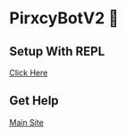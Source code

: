 # PirxcyBotV2 🤖

## Setup With REPL
[Click Here](https://replit.com/github./PirxcyFinal/PirxcyBotV2/)

## Get Help
[Main Site](https://lobbybot.pirxcy.xyz/)

